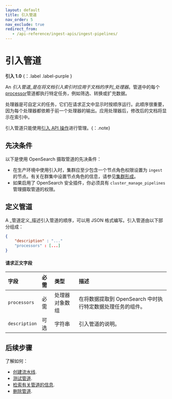```yaml
---
layout: default
title: 引入管道
nav_order: 5
nav_exclude: true
redirect_from:
   - /api-reference/ingest-apis/ingest-pipelines/
---
```


# 引入管道
**引入 1.0** {：.label .label-purple }

An _引入管道_是在将文档引入索引时应用于文档的序列_处理器_。管道中的每个[processor]({{site.url}}{{site.baseurl}}/ingest-pipelines/processors/index-processors/)管道都执行特定任务，例如筛选、转换或扩充数据。

处理器是可自定义的任务，它们在请求正文中显示时按顺序运行。此顺序很重要，因为每个处理器都依赖于前一个处理器的输出。应用处理器后，修改后的文档将显示在索引中。

引入管道只能使用[引入 API 操作]({{site.url}}{{site.baseurl}}/api-reference/ingest-apis/index/)进行管理。{：.note}

## 先决条件

以下是使用 OpenSearch 摄取管道的先决条件：

- 在生产环境中使用引入时，集群应至少包含一个节点角色权限设置为 `ingest` 的节点。有关在群集中设置节点角色的信息，请参见[集群形成]({{site.url}}{{site.baseurl}}/opensearch/cluster/)。
- 如果启用了 OpenSearch 安全插件，你必须具有 `cluster_manage_pipelines` 管理摄取管道的权限。

## 定义管道

A _管道定义_描述引入管道的顺序，可以用 JSON 格式编写。引入管道由以下部分组成：

```json
{
    "description" : "..."
    "processors" : [...]
}
```

#### 请求正文字段

字段 | 必需 | 类型 | 描述
:--- | :--- | :--- | :---
 `processors` | 必需 | 处理器对象数组 | 在将数据提取到 OpenSearch 中时执行特定数据处理任务的组件。
 `description` | 可选 | 字符串 | 引入管道的说明。

## 后续步骤

了解如何：

- [创建流水线]({{site.url}}{{site.baseurl}}/ingest-pipelines/create-ingest/).
- [测试管道]({{site.url}}{{site.baseurl}}/ingest-pipelines/simulate-ingest/).
- [检索有关管道的信息]({{site.url}}{{site.baseurl}}/ingest-pipelines/get-ingest/).
- [删除管道]({{site.url}}{{site.baseurl}}/ingest-pipelines/delete-ingest/).
